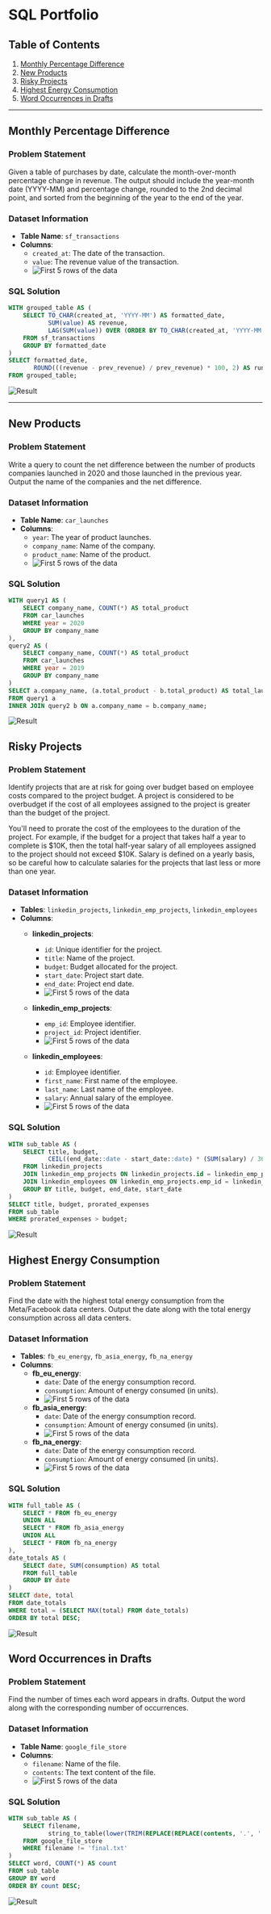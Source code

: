 # SQL Portfolio

## Table of Contents
1. [Monthly Percentage Difference](#monthly-percentage-difference)
2. [New Products](#new-products)
3. [Risky Projects](#risky-projects)
4. [Highest Energy Consumption](#highest-energy-consumption)
5. [Word Occurrences in Drafts](#word-occurrences-in-drafts)

---

## Monthly Percentage Difference

### Problem Statement
Given a table of purchases by date, calculate the month-over-month percentage change in revenue. The output should include the year-month date (YYYY-MM) and percentage change, rounded to the 2nd decimal point, and sorted from the beginning of the year to the end of the year.

### Dataset Information
- **Table Name**: `sf_transactions`
- **Columns**:
  - `created_at`: The date of the transaction.
  - `value`: The revenue value of the transaction.
  - ![First 5 rows of the data](screenshots/1_data.png)

### SQL Solution
```sql
WITH grouped_table AS (
    SELECT TO_CHAR(created_at, 'YYYY-MM') AS formatted_date,
           SUM(value) AS revenue,
           LAG(SUM(value)) OVER (ORDER BY TO_CHAR(created_at, 'YYYY-MM')) AS prev_revenue
    FROM sf_transactions
    GROUP BY formatted_date
)
SELECT formatted_date, 
       ROUND(((revenue - prev_revenue) / prev_revenue) * 100, 2) AS running_diff_perc
FROM grouped_table;
```
![Result](screenshots/1_result.png)

---

## New Products
### Problem Statement
Write a query to count the net difference between the number of products companies launched in 2020 and those launched in the previous year. Output the name of the companies and the net difference.

### Dataset Information
- **Table Name**: `car_launches`
- **Columns**:
  - `year`: The year of product launches.
  - `company_name`: Name of the company.
  - `product_name`: Name of the product.
  - ![First 5 rows of the data](screenshots/2_data.png)
 
### SQL Solution
```sql
WITH query1 AS (
    SELECT company_name, COUNT(*) AS total_product
    FROM car_launches
    WHERE year = 2020
    GROUP BY company_name
),
query2 AS (
    SELECT company_name, COUNT(*) AS total_product
    FROM car_launches
    WHERE year = 2019
    GROUP BY company_name
)
SELECT a.company_name, (a.total_product - b.total_product) AS total_launch
FROM query1 a
INNER JOIN query2 b ON a.company_name = b.company_name;
```
![Result](screenshots/2_result.png)

## Risky Projects

### Problem Statement
Identify projects that are at risk for going over budget based on employee costs compared to the project budget. A project is considered to be overbudget if the cost of all employees assigned to the project is greater than the budget of the project.

You'll need to prorate the cost of the employees to the duration of the project. For example, if the budget for a project that takes half a year to complete is $10K, then the total half-year salary of all employees assigned to the project should not exceed $10K. Salary is defined on a yearly basis, so be careful how to calculate salaries for the projects that last less or more than one year.

### Dataset Information
- **Tables**: `linkedin_projects`, `linkedin_emp_projects`, `linkedin_employees`
- **Columns**:
  - **linkedin_projects**:
    - `id`: Unique identifier for the project.
    - `title`: Name of the project.
    - `budget`: Budget allocated for the project.
    - `start_date`: Project start date.
    - `end_date`: Project end date.
    - ![First 5 rows of the data](screenshots/3.1_data.png)

  - **linkedin_emp_projects**:
    - `emp_id`: Employee identifier.
    - `project_id`: Project identifier.
    - ![First 5 rows of the data](screenshots/3.2_data.png)
  - **linkedin_employees**:
    - `id`: Employee identifier.
    - `first_name`: First name of the employee.
    - `last_name`: Last name of the employee.
    - `salary`: Annual salary of the employee.
    - ![First 5 rows of the data](screenshots/3.3_data.png)

### SQL Solution
```sql
WITH sub_table AS (
    SELECT title, budget, 
           CEIL((end_date::date - start_date::date) * (SUM(salary) / 365)) AS prorated_expenses
    FROM linkedin_projects
    JOIN linkedin_emp_projects ON linkedin_projects.id = linkedin_emp_projects.project_id
    JOIN linkedin_employees ON linkedin_emp_projects.emp_id = linkedin_employees.id
    GROUP BY title, budget, end_date, start_date
)
SELECT title, budget, prorated_expenses
FROM sub_table
WHERE prorated_expenses > budget;
```
![Result](screenshots/3_result.png)

## Highest Energy Consumption

### Problem Statement
Find the date with the highest total energy consumption from the Meta/Facebook data centers. Output the date along with the total energy consumption across all data centers.

### Dataset Information
- **Tables**: `fb_eu_energy`, `fb_asia_energy`, `fb_na_energy`
- **Columns**:
  - **fb_eu_energy**:
    - `date`: Date of the energy consumption record.
    - `consumption`: Amount of energy consumed (in units).
    - ![First 5 rows of the data](screenshots/4.1_data.png)
  - **fb_asia_energy**:
    - `date`: Date of the energy consumption record.
    - `consumption`: Amount of energy consumed (in units).
    - ![First 5 rows of the data](screenshots/4.2_data.png)
  - **fb_na_energy**:
    - `date`: Date of the energy consumption record.
    - `consumption`: Amount of energy consumed (in units).
    - ![First 5 rows of the data](screenshots/4.3_data.png)

### SQL Solution
```sql
WITH full_table AS (
    SELECT * FROM fb_eu_energy
    UNION ALL
    SELECT * FROM fb_asia_energy
    UNION ALL
    SELECT * FROM fb_na_energy
),
date_totals AS (
    SELECT date, SUM(consumption) AS total
    FROM full_table
    GROUP BY date
)
SELECT date, total
FROM date_totals
WHERE total = (SELECT MAX(total) FROM date_totals)
ORDER BY total DESC;
```
![Result](screenshots/4_result.png)

## Word Occurrences in Drafts

### Problem Statement
Find the number of times each word appears in drafts. Output the word along with the corresponding number of occurrences.

### Dataset Information
- **Table Name**: `google_file_store`
- **Columns**:
  - `filename`: Name of the file.
  - `contents`: The text content of the file.
  - ![First 5 rows of the data](screenshots/5_data.png)

### SQL Solution
```sql
WITH sub_table AS (
    SELECT filename,
           string_to_table(lower(TRIM(REPLACE(REPLACE(contents, '.', ''), ',', ''))), ' ') AS word
    FROM google_file_store
    WHERE filename != 'final.txt'
)
SELECT word, COUNT(*) AS count
FROM sub_table
GROUP BY word
ORDER BY count DESC;
```
![Result](screenshots/5_result.png)
